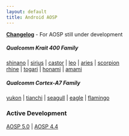 ```yaml
---
layout: default
title: Android AOSP
---
```

[**Changelog**](http://fxpblog.co/aosp/changelog/) - For AOSP still under development

##### Qualcomm Krait 400 Family

[shinano](https://github.com/sonyxperiadev/device-sony-shinano) | [sirius](https://github.com/sonyxperiadev/device-sony-sirius) | [castor](https://github.com/sonyxperiadev/device-sony-castor) | [leo](https://github.com/sonyxperiadev/device-sony-leo) | [aries](https://github.com/sonyxperiadev/device-sony-aries) | [scorpion](https://github.com/sonyxperiadev/device-sony-scorpion)
<br />
[rhine](https://github.com/sonyxperiadev/device-sony-rhine) | [togari](https://github.com/sonyxperiadev/device-sony-togari) | [honami](https://github.com/sonyxperiadev/device-sony-honami) | [amami](https://github.com/sonyxperiadev/device-sony-amami)

##### Qualcomm Cortex-A7 Family

[yukon](https://github.com/sonyxperiadev/device-sony-yukon) | [tianchi](https://github.com/sonyxperiadev/device-sony-tianchi) | [seagull](https://github.com/sonyxperiadev/device-sony-seagull) | [eagle](https://github.com/sonyxperiadev/device-sony-eagle) | [flamingo](https://github.com/sonyxperiadev/device-sony-flamingo)
<br />

### Active Development

[AOSP 5.0](/aosp/aosp-5-0/) | [AOSP 4.4](/aosp/aosp-4-4/)